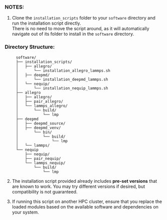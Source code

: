 ### NOTES:
1. Clone the `installation_scripts` folder to your `software` directory and run the installation script directly.  
    There is no need to move the script around, as it will automatically navigate out of its folder to install in the `software` directory.

### Directory Structure:

```
	 software/
	 ├── installation_scripts/
	 │   ├── allegro/
	 │       └── installation_allegro_lammps.sh
	 │   ├── deepmd/
	 │       └── installation_deepmd_lammps.sh
	 │   └── nequip/
	 │       └── installation_nequip_lammps.sh
	 ├── allegro
	 │   ├── allegro/
	 │   ├── pair_allegro/
	 │   └── lammps_allegro/
	 │       └── build/
	 │           └── lmp
	 ├── deepmd
	 │   ├── deepmd_source/
	 │   ├── deepmd_venv/
	 │   	 └── bin/
	 │           └── build/
	 │               └── lmp
	 │   └── lammps/
	 └── nequip
	     ├── nequip/
	     ├── pair_nequip/
	     └── lammps_nequip/
	         └── build/
	             └── lmp
```

2. The installation script provided already includes **pre-set versions** that are known to work. You may try different versions if desired, but compatibility is not guaranteed.

3. If running this script on another HPC cluster, ensure that you replace the loaded modules based on the available software and dependencies on your system.

